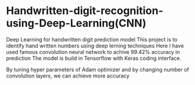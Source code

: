 # Handwritten-digit-recognition-using-Deep-Learning(CNN)
Deep Learning for handwritten digit prediction model This project is to identify hand written numbers using deep lerning techniques Here I have used famous convolution neural network to achive 99.42% accuracy in prediction The model is build in Tensorflow with Keras coding interface.

By tuning hyper parameters of Adam optimizer and by changing number of convolution layers, we can achieve more accuracy
